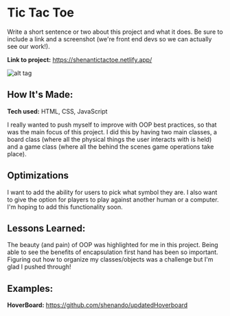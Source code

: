 # Tic Tac Toe
Write a short sentence or two about this project and what it does. Be sure to include a link and a screenshot (we're front end devs so we can actually see our work!).

**Link to project:** https://shenantictactoe.netlify.app/

![alt tag](https://i.imgur.com/8GLeqBC.gifv)

## How It's Made:

**Tech used:** HTML, CSS, JavaScript

I really wanted to push myself to improve with OOP best practices, so that was the main focus of this project. I did this by having two main classes, a board class (where all the physical things the user interacts with is held) and a game class (where all the behind the scenes game operations take place). 

## Optimizations

I want to add the ability for users to pick what symbol they are. I also want to give the option for players to play against another human or a computer. I'm hoping to add this functionality soon.

## Lessons Learned:

The beauty (and pain) of OOP was highlighted for me in this project. Being able to see the benefits of encapsulation first hand has been so important. Figuring out how to organize my classes/objects was a challenge but I'm glad I pushed through!

## Examples:

**HoverBoard:** https://github.com/shenando/updatedHoverboard
